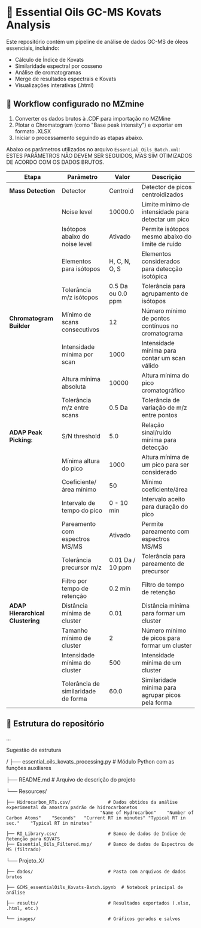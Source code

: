 # 🧪 Essential Oils GC-MS Kovats Analysis

Este repositório contém um pipeline de análise de dados GC-MS de óleos essenciais, incluindo:

- Cálculo de Índice de Kovats
- Similaridade espectral por cosseno
- Análise de cromatogramas
- Merge de resultados espectrais e Kovats
- Visualizações interativas (.html)

## 🚩 Workflow configurado no MZmine
1. Converter os dados brutos à .CDF para importação no MZMine
2. Plotar o Chromatogram (como "Base peak intensity") e exportar em formato .XLSX
3. Iniciar o processamento seguindo as etapas abaixo.

Abaixo os parâmetros utilizados no arquivo `Essential_Oils_Batch.xml`: ESTES PARÂMETROS NÃO DEVEM SER SEGUIDOS, MAS SIM OTIMIZADOS DE ACORDO COM OS DADOS BRUTOS.

| **Etapa**                   | **Parâmetro**                           | **Valor**                      | **Descrição**                                                   |
|-----------------------------|----------------------------------------|--------------------------------|-----------------------------------------------------------------|
| **Mass Detection**           | Detector                                | Centroid                       | Detector de picos centroidizados                                |
|                             | Noise level                             | 10000.0                        | Limite mínimo de intensidade para detectar um pico              |
|                             | Isótopos abaixo do noise level          | Ativado                        | Permite isótopos mesmo abaixo do limite de ruído               |
|                             | Elementos para isótopos                 | H, C, N, O, S                  | Elementos considerados para detecção isotópica                  |
|                             | Tolerância m/z isótopos                 | 0.5 Da ou 0.0 ppm            | Tolerância para agrupamento de isótopos                         |
| **Chromatogram Builder**     | Mínimo de scans consecutivos            | 12                             | Número mínimo de pontos contínuos no cromatograma               |
|                             | Intensidade mínima por scan              | 1000                           | Intensidade mínima para contar um scan válido                   |
|                             | Altura mínima absoluta                  | 10000                          | Altura mínima do pico cromatográfico                            |
|                             | Tolerância m/z entre scans              | 0.5 Da                         | Tolerância de variação de m/z entre pontos                      |
| **ADAP Peak Picking**:      | S/N threshold                           | 5.0                            | Relação sinal/ruído mínima para detecção                        |
|                             | Mínima altura do pico                   | 1000                           | Altura mínima de um pico para ser considerado                   |
|                             | Coeficiente/área mínimo                 | 50                             | Mínimo coeficiente/área                                        |
|                             | Intervalo de tempo do pico              | 0 - 10 min                     | Intervalo aceito para duração do pico                           |
|                             | Pareamento com espectros MS/MS          | Ativado                        | Permite pareamento com espectros MS/MS                          |
|                             | Tolerância precursor m/z                | 0.01 Da / 10 ppm               | Tolerância para pareamento de precursor                         |
|                             | Filtro por tempo de retenção            | 0.2 min                        | Filtro de tempo de retenção                                     |
| **ADAP Hierarchical Clustering**     | Distância mínima de cluster             | 0.01                           | Distância mínima para formar um cluster                         |
|                             | Tamanho mínimo de cluster               | 2                              | Número mínimo de picos para formar um cluster                   |
|                             | Intensidade mínima do cluster           | 500                            | Intensidade mínima de um cluster                                |
|                             | Tolerância de similaridade de forma     | 60.0                           | Similaridade mínima para agrupar picos pela forma               |
## 📂 Estrutura do repositório

...
 

Sugestão de estrutura

/
├── essential_oils_kovats_processing.py   # Módulo Python com as funções auxiliares

├── README.md                             # Arquivo de descrição do projeto

└── Resources/

    ├── Hidrocarbon_RTs.csv/              # Dados obtidos da análise experimental da amostra padrão de hidrocarbonetos
                                       "Name of Hydrocarbon"	"Number of Carbon Atoms"	"Seconds"	"Current RT in minutes"	"Typical RT in sec."	"Typical RT in minutes"

    ├── RI_Library.csv/                   # Banco de dados de Índice de Retenção para KOVATS
    ├── Essential_Oils_Filtered.msp/      # Banco de dados de Espectros de MS (filtrado)

└── Projeto_X/

    ├── dados/                            # Pasta com arquivos de dados brutos
    
    ├── GCMS_essentialOils_Kovats-Batch.ipynb  # Notebook principal de análise
    
    ├── results/                          # Resultados exportados (.xlsx, .html, etc.)
    
    └── images/                           # Gráficos gerados e salvos


